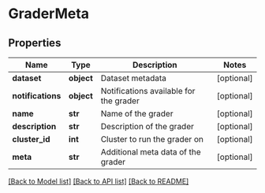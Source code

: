 # GraderMeta

## Properties
Name | Type | Description | Notes
------------ | ------------- | ------------- | -------------
**dataset** | **object** | Dataset metadata | [optional] 
**notifications** | **object** | Notifications available for the grader | [optional] 
**name** | **str** | Name of the grader | [optional] 
**description** | **str** | Description of the grader | [optional] 
**cluster_id** | **int** | Cluster to run the grader on | [optional] 
**meta** | **str** | Additional meta data of the grader | [optional] 

[[Back to Model list]](../README.md#documentation-for-models) [[Back to API list]](../README.md#documentation-for-api-endpoints) [[Back to README]](../README.md)


